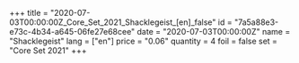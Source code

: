 +++
title = "2020-07-03T00:00:00Z_Core_Set_2021_Shacklegeist_[en]_false"
id = "7a5a88e3-e73c-4b34-a645-06fe27e68cee"
date = "2020-07-03T00:00:00Z"
name = "Shacklegeist"
lang = ["en"]
price = "0.06"
quantity = 4
foil = false
set = "Core Set 2021"
+++
